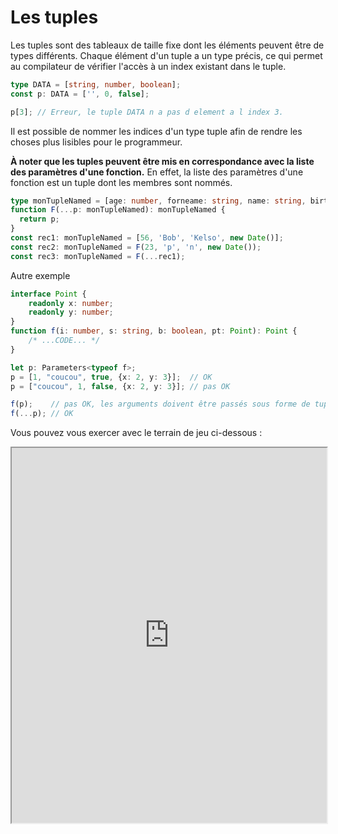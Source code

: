 # Les tuples

Les tuples sont des tableaux de taille fixe dont les éléments peuvent être de types différents. Chaque élément d'un tuple a un type précis, ce qui permet au compilateur de vérifier l'accès à un index existant dans le tuple.

```typescript
type DATA = [string, number, boolean];
const p: DATA = ['', 0, false];

p[3]; // Erreur, le tuple DATA n a pas d element a l index 3.
```

Il est possible de nommer les indices d'un type tuple afin de rendre les choses plus lisibles pour le programmeur.

**À noter que les tuples peuvent être mis en correspondance avec la liste des paramètres d'une fonction.** En effet, la liste des paramètres d'une fonction est un tuple dont les membres sont nommés.

```typescript
type monTupleNamed = [age: number, forneame: string, name: string, birthday: Date];
function F(...p: monTupleNamed): monTupleNamed {
  return p;
}
const rec1: monTupleNamed = [56, 'Bob', 'Kelso', new Date()];
const rec2: monTupleNamed = F(23, 'p', 'n', new Date());
const rec3: monTupleNamed = F(...rec1);
```

Autre exemple

```typescript
interface Point {
    readonly x: number;
    readonly y: number;
}
function f(i: number, s: string, b: boolean, pt: Point): Point {
    /* ...CODE... */
}

let p: Parameters<typeof f>;
p = [1, "coucou", true, {x: 2, y: 3}];  // OK
p = ["coucou", 1, false, {x: 2, y: 3}]; // pas OK

f(p);    // pas OK, les arguments doivent être passés sous forme de tuple destructuré.
f(...p); // OK
```

Vous pouvez vous exercer avec le terrain de jeu ci-dessous :
<iframe style="width: 100%; height: 600px;" src="https://www.typescriptlang.org/play?#code/C4TwDgpgBAtg9gOwCoFcwBsIDkCGMIAmUAvFANo4DmEAXFAijAEYQBOANFAGZysIR5aUAM7BWASwSVOCQXVESpnJuNbAAFgRwg6AERzAIAXQDcAKC4oEAY2DjEUAGIAKAHTuwdeMjSZc+AgBKL0RUDGxBIgBvMygoVghgFD4oMHMAXzNrRFF4iGsARhCfcP9CEnIAVgA2TgByACE4Jjr6gGkIdGE4VvoIAHcofUNnQNMsnOA86wAmYrC-SIqXGYBmerBeuoRe-kHhiFHA82yEXITrVfnfCIDlt3cLguOzM0lDVi4ca2gABTh3lAYnE4gkcAREOgQFAAB50BjMNjmEF5cGQ6E6eiMFisDIWKy2ewIbjOcTw7FsTjCeRiSTSKBMOhMOBwTA4BCcMDAOj-d7BKC8hBTYEghJJFJcvFmTBTTwCnCsQQfYQAHlAkDgXG4AD5zGAKmQCpwAETZFBm42cMQoCCcKJwqAzTiY1bpUxxAD0HqgAHk2mZ9aQyKa4ObQ5aoEbuDguragQ6nVAXW6TFAvakcMJff6LM4wMcUemwJns5xMFmFZRGBAhVmIeIAG41qYAK7E0GLwmEAEus90UFmeKx8FACNAkuFRxAFObxd3XLn3K586n037XkA" />